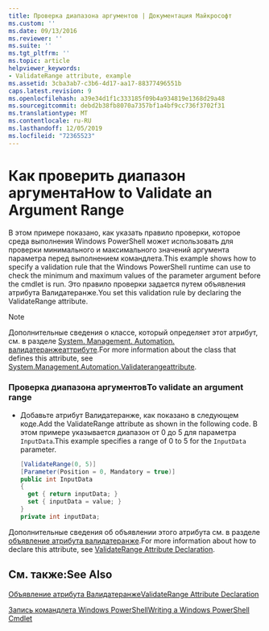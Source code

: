 ```yaml
---
title: Проверка диапазона аргументов | Документация Майкрософт
ms.custom: ''
ms.date: 09/13/2016
ms.reviewer: ''
ms.suite: ''
ms.tgt_pltfrm: ''
ms.topic: article
helpviewer_keywords:
- ValidateRange attribute, example
ms.assetid: 3cba3ab7-c3b6-4d17-aa17-88377496551b
caps.latest.revision: 9
ms.openlocfilehash: a39e34d1f1c333185f09b4a934819e1368d29a48
ms.sourcegitcommit: debd2b38fb8070a7357bf1a4bf9cc736f3702f31
ms.translationtype: MT
ms.contentlocale: ru-RU
ms.lasthandoff: 12/05/2019
ms.locfileid: "72365523"
---
```

# <a name="how-to-validate-an-argument-range"></a><span data-ttu-id="5308d-102">Как проверить диапазон аргумента</span><span class="sxs-lookup"><span data-stu-id="5308d-102">How to Validate an Argument Range</span></span>

<span data-ttu-id="5308d-103">В этом примере показано, как указать правило проверки, которое среда выполнения Windows PowerShell может использовать для проверки минимального и максимального значений аргумента параметра перед выполнением командлета.</span><span class="sxs-lookup"><span data-stu-id="5308d-103">This example shows how to specify a validation rule that the Windows PowerShell runtime can use to check the minimum and maximum values of the parameter argument before the cmdlet is run.</span></span> <span data-ttu-id="5308d-104">Это правило проверки задается путем объявления атрибута Валидатеранже.</span><span class="sxs-lookup"><span data-stu-id="5308d-104">You set this validation rule by declaring the ValidateRange attribute.</span></span>

> [!NOTE]
> <span data-ttu-id="5308d-105">Дополнительные сведения о классе, который определяет этот атрибут, см. в разделе [System. Management. Automation. валидатеранжеаттрибуте](/dotnet/api/System.Management.Automation.ValidateRangeAttribute).</span><span class="sxs-lookup"><span data-stu-id="5308d-105">For more information about the class that defines this attribute, see [System.Management.Automation.Validaterangeattribute](/dotnet/api/System.Management.Automation.ValidateRangeAttribute).</span></span>

### <a name="to-validate-an-argument-range"></a><span data-ttu-id="5308d-106">Проверка диапазона аргументов</span><span class="sxs-lookup"><span data-stu-id="5308d-106">To validate an argument range</span></span>

- <span data-ttu-id="5308d-107">Добавьте атрибут Валидатеранже, как показано в следующем коде.</span><span class="sxs-lookup"><span data-stu-id="5308d-107">Add the ValidateRange attribute as shown in the following code.</span></span> <span data-ttu-id="5308d-108">В этом примере указывается диапазон от 0 до 5 для параметра `InputData`.</span><span class="sxs-lookup"><span data-stu-id="5308d-108">This example specifies a range of 0 to 5 for the `InputData` parameter.</span></span>

    ```csharp
    [ValidateRange(0, 5)]
    [Parameter(Position = 0, Mandatory = true)]
    public int InputData
    {
      get { return inputData; }
      set { inputData = value; }
    }
    private int inputData;
    ```

<span data-ttu-id="5308d-109">Дополнительные сведения об объявлении этого атрибута см. в разделе [объявление атрибута валидатеранже](./validaterange-attribute-declaration.md).</span><span class="sxs-lookup"><span data-stu-id="5308d-109">For more information about how to declare this attribute, see [ValidateRange Attribute Declaration](./validaterange-attribute-declaration.md).</span></span>

## <a name="see-also"></a><span data-ttu-id="5308d-110">См. также:</span><span class="sxs-lookup"><span data-stu-id="5308d-110">See Also</span></span>

[<span data-ttu-id="5308d-111">Объявление атрибута Валидатеранже</span><span class="sxs-lookup"><span data-stu-id="5308d-111">ValidateRange Attribute Declaration</span></span>](./validaterange-attribute-declaration.md)

[<span data-ttu-id="5308d-112">Запись командлета Windows PowerShell</span><span class="sxs-lookup"><span data-stu-id="5308d-112">Writing a Windows PowerShell Cmdlet</span></span>](./writing-a-windows-powershell-cmdlet.md)
